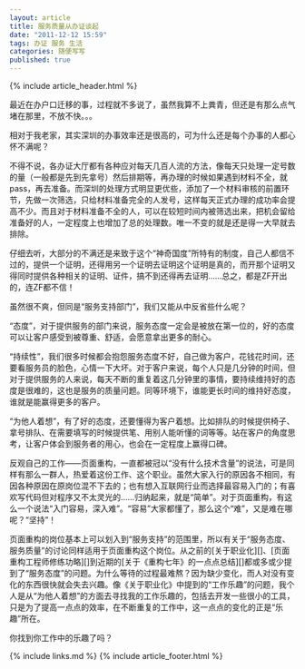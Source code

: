 ```yaml
---
layout: article
title: 服务质量从办证谈起
date: "2011-12-12 15:59"
tags: 办证 服务 生活
categories: 随便写写
published: true
---
```



{% include  article_header.html %}

最近在办户口迁移的事，过程就不多说了，虽然我算不上粪青，但还是有那么点气堵在那里，不放不快。。。

相对于我老家，其实深圳的办事效率还是很高的，可为什么还是每个办事的人都心怀不满呢？

不得不说，各办证大厅都有各种应对每天几百人流的方法，像每天只处理一定号数的量（一般都是先到先拿号）然后排期等，再办理的时候如果遇到材料不全，就pass，再去准备。而深圳的处理方式明显更优些，添加了一个材料审核的前置环节，先做一次筛选，只给材料准备完全的人发号，这样每天正式办理的成功率会提高不少。而且对于材料准备不全的人，可以在较短时间内被筛选出来，把机会留给准备好的人，一定程度上也增加了总的处理数。唯一不变的就是还是得一大早就去排除。

仔细去听，大部分的不满还是来致于这个“神奇国度”所特有的制度，自己人都信不过的，提供一个证明，还得用另一个证明去证明这个证明是真的，而开那个证明又得同时提供各种相关的证明、证件，搞不到还得再去证明……总之，都是ZF开出的，连ZF都不信！

虽然很不爽，但同是“服务支持部门”，我们又能从中反省些什么呢？

“态度”，对于提供服务的部门来说，服务态度一定会是被放在第一位的，好的态度可以让客户感受到被尊重、舒适，会愿意拿出更多的耐心。

“持续性”，我们很多时候都会抱怨服务态度不好，自己做为客户，花钱花时间，还要看服务员的脸色，心情一下大坏。对于客户来说，每个人只是几分钟的时间，但对于提供服务的人来说，每天不断的重复着这几分钟里的事情，要持续维持好的态度是很难的，这也是服务的质量问题。同等环境下，谁能更长时间的维持好态度，谁就是能赢得更多的客户。

“为他人着想”，有了好的态度，还要懂得为客户着想。比如排队的时候提供椅子、拿号排队、在需要填写的时候提供笔、用别人能听懂的词等等。站在客户的角度思考，让客户体会到服务者的用心，也会在一定程度上赢得口碑。

反观自己的工作——页面重构，一直都被冠以“没有什么技术含量”的说法，可是同样有那么一群人，热爱着这份工作、这个职业。虽然大家入行的原因各不相同，有因各种原因在原岗位混不下去的；也有想入互联网行业而选择最容易入门的；有喜欢写代码但对程序又不太灵光的……归纳起来，就是“简单”。对于页面重构，有这么一个说法“入门容易，深入难”。“容易”大家都懂了，那么这个“难”，又是难在哪呢？“坚持”！

页面重构的岗位基本上可以划入到“服务支持”的范围里，所以有关于“服务态度、服务质量”的讨论同样适用于页面重构这个岗位。从之前的[关于职业化][]、[页面重构工程师修练功略][]到近期的[关于《重构七年》的一点点总结][]都或多或少提到了“服务态度”的问题。为什么等待的过程最难熬？因为缺少变化，而人对没有变化的东西很快就会失去兴趣。像《关于职业化》中提到的“工作乐趣”的问题，我个人是从“为他人着想”的方面去寻找我的工作乐趣的，包括去开发一些很小的工具，只是为了提高一点点的效率，在不断重复的工作中，这一点点的变化的正是“乐趣”所在。

你找到你工作中的乐趣了吗？

{% include links.md %}
{% include article_footer.html %}
